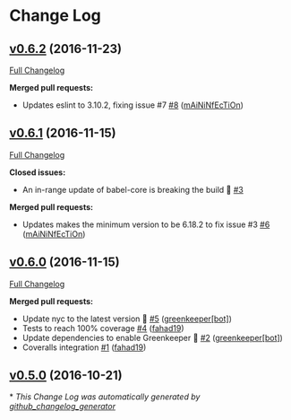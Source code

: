 # Change Log

## [v0.6.2](https://github.com/Travix-International/travix-logger/tree/v0.6.2) (2016-11-23)
[Full Changelog](https://github.com/Travix-International/travix-logger/compare/v0.6.1...v0.6.2)

**Merged pull requests:**

- Updates eslint to 3.10.2, fixing issue \#7 [\#8](https://github.com/Travix-International/travix-logger/pull/8) ([mAiNiNfEcTiOn](https://github.com/mAiNiNfEcTiOn))

## [v0.6.1](https://github.com/Travix-International/travix-logger/tree/v0.6.1) (2016-11-15)
[Full Changelog](https://github.com/Travix-International/travix-logger/compare/v0.6.0...v0.6.1)

**Closed issues:**

- An in-range update of babel-core is breaking the build 🚨 [\#3](https://github.com/Travix-International/travix-logger/issues/3)

**Merged pull requests:**

- Updates makes the minimum version to be 6.18.2 to fix issue \#3 [\#6](https://github.com/Travix-International/travix-logger/pull/6) ([mAiNiNfEcTiOn](https://github.com/mAiNiNfEcTiOn))

## [v0.6.0](https://github.com/Travix-International/travix-logger/tree/v0.6.0) (2016-11-15)
[Full Changelog](https://github.com/Travix-International/travix-logger/compare/v0.5.0...v0.6.0)

**Merged pull requests:**

- Update nyc to the latest version 🚀 [\#5](https://github.com/Travix-International/travix-logger/pull/5) ([greenkeeper[bot]](https://github.com/integration/greenkeeper))
- Tests to reach 100% coverage [\#4](https://github.com/Travix-International/travix-logger/pull/4) ([fahad19](https://github.com/fahad19))
- Update dependencies to enable Greenkeeper 🌴 [\#2](https://github.com/Travix-International/travix-logger/pull/2) ([greenkeeper[bot]](https://github.com/integration/greenkeeper))
- Coveralls integration [\#1](https://github.com/Travix-International/travix-logger/pull/1) ([fahad19](https://github.com/fahad19))

## [v0.5.0](https://github.com/Travix-International/travix-logger/tree/v0.5.0) (2016-10-21)


\* *This Change Log was automatically generated by [github_changelog_generator](https://github.com/skywinder/Github-Changelog-Generator)*
